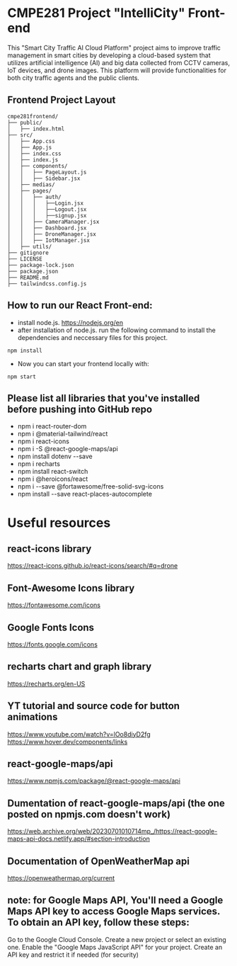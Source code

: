# CMPE281 Project "IntelliCity" Front-end
This "Smart City Traffic AI Cloud Platform" project aims to improve traffic management in smart cities by developing a cloud-based system that utilizes artificial intelligence (AI) and big data collected from CCTV cameras, IoT devices, and drone images. This platform will provide functionalities for both city traffic agents and the public clients.

## Frontend Project Layout
```
cmpe281frontend/
├── public/
│   ├── index.html
├── src/
│   ├── App.css
│   ├── App.js
│   ├── index.css
│   ├── index.js
│   ├── components/
│   │   ├── PageLayout.js
│   │   ├── Sidebar.jsx
│   ├── medias/
│   ├── pages/
│   │   ├── auth/
│   │   │   ├──Login.jsx
│   │   │   ├──Logout.jsx
│   │   │   ├──signup.jsx
│   │   ├── CameraManager.jsx
│   │   ├── Dashboard.jsx
│   │   ├── DroneManager.jsx
│   │   ├── IotManager.jsx
│   ├── utils/
├── gitignore
├── LICENSE
├── package-lock.json
├── package.json
├── README.md
├── tailwindcss.config.js
```
  
## How to run our React Front-end:
- install node.js. https://nodejs.org/en
- after installation of node.js. run the following command to install the dependencies and neccessary files for this project.
```
npm install
```
- Now you can start your frontend locally with:
```
npm start
``` 

## Please list all libraries that you've installed before pushing into GitHub repo
- npm i react-router-dom
- npm i @material-tailwind/react
- npm i react-icons
- npm i -S @react-google-maps/api
- npm install dotenv --save
- npm i recharts
- npm install react-switch
- npm i @heroicons/react
- npm i --save @fortawesome/free-solid-svg-icons
- npm install --save react-places-autocomplete

# Useful resources
## react-icons library
https://react-icons.github.io/react-icons/search/#q=drone

## Font-Awesome Icons library
https://fontawesome.com/icons

## Google Fonts Icons
https://fonts.google.com/icons

## recharts chart and graph library
https://recharts.org/en-US

## YT tutorial and source code for button animations
https://www.youtube.com/watch?v=lOo8diyD2fg
https://www.hover.dev/components/links

## react-google-maps/api
https://www.npmjs.com/package/@react-google-maps/api

## Dumentation of react-google-maps/api (the one posted on npmjs.com doesn't work)
https://web.archive.org/web/20230701010714mp_/https://react-google-maps-api-docs.netlify.app/#section-introduction

## Documentation of OpenWeatherMap api
https://openweathermap.org/current

## note: for Google Maps API, You'll need a Google Maps API key to access Google Maps services. To obtain an API key, follow these steps:
Go to the Google Cloud Console.
Create a new project or select an existing one.
Enable the "Google Maps JavaScript API" for your project.
Create an API key and restrict it if needed (for security)